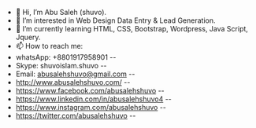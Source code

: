 - 👋 Hi, I’m Abu Saleh (shuvo).
- 👀 I’m interested in Web Design Data Entry & Lead Generation.
- 🌱 I’m currently learning HTML, CSS, Bootstrap, Wordpress, Java Script, Jquery.
- 📫 How to reach me:
- whatsApp: +8801917958901 --
- Skype: shuvoislam.shuvo --
- Email: abusalehshuvo@gmail.com --
- http://www.abusalehshuvo.com/ --
- https://www.facebook.com/abusalehshuvo --
- https://www.linkedin.com/in/abusalehshuvo4 --
- https://www.instagram.com/abusalehshuvo --
- https://twitter.com/abusalehshuvo --

<!---
abusalehshuvo/abusalehshuvo is a ✨ special ✨ repository because its `README.md` (this file) appears on your GitHub profile.
You can click the Preview link to take a look at your changes.
--->
